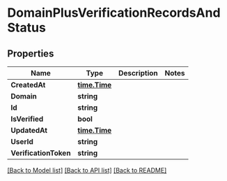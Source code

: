 # DomainPlusVerificationRecordsAndStatus

## Properties

Name | Type | Description | Notes
------------ | ------------- | ------------- | -------------
**CreatedAt** | [**time.Time**](time.Time.md) |  | 
**Domain** | **string** |  | 
**Id** | **string** |  | 
**IsVerified** | **bool** |  | 
**UpdatedAt** | [**time.Time**](time.Time.md) |  | 
**UserId** | **string** |  | 
**VerificationToken** | **string** |  | 

[[Back to Model list]](../README.md#documentation-for-models) [[Back to API list]](../README.md#documentation-for-api-endpoints) [[Back to README]](../README.md)


